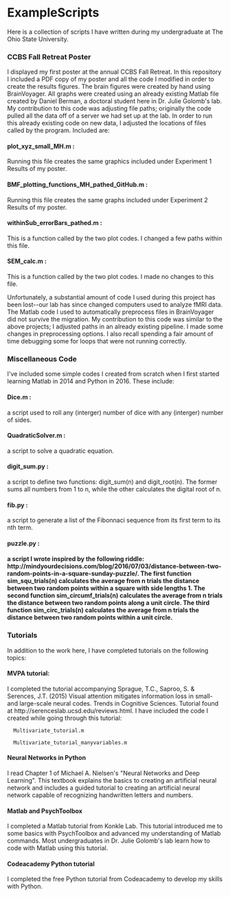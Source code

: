 # ExampleScripts
Here is a collection of scripts I have written during my undergraduate at The Ohio State University.

<h3> CCBS Fall Retreat Poster </h3>
I displayed my first poster at the annual CCBS Fall Retreat. In this repository I included a PDF copy of my poster and all the code I modified in order to create the results figures. The brain figures were created by hand using BrainVoyager. All graphs were created using an already existing Matlab file created by Daniel Berman, a doctoral student here in Dr. Julie Golomb's lab. My contribution to this code was adjusting file paths; originally the code pulled all the data off of a server we had set up at the lab. In order to run this already existing code on new data, I adjusted the locations of files called by the program. Included are:

   <h4>plot_xyz_small_MH.m : </h4>
   Running this file creates the same graphics included under Experiment 1 Results of my poster. 

   <h4>BMF_plotting_functions_MH_pathed_GitHub.m : </h4>
   Running this file creates the same graphs included under Experiment 2 Results of my poster. 

   <h4>withinSub_errorBars_pathed.m : </h4>
   This is a function called by the two plot codes. I changed a few paths within this file. 

   <h4>SEM_calc.m : </h4>
   This is a function called by the two plot codes. I made no changes to this file. 

Unfortunately, a substantial amount of code I used during this project has been lost--our lab has since changed computers used to analyze fMRI data. The Matlab code I used to automatically preprocess files in BrainVoyager did not survive the migration. My contribution to this code was similar to the above projects; I adjusted paths in an already existing pipeline. I made some changes in preprocessing options. I also recall spending a fair amount of time debugging some for loops that were not running correctly. 

<h3>Miscellaneous Code</h3> 
I've included some simple codes I created from scratch when I first started learning Matlab in 2014 and Python in 2016. These include: 

   <h4>Dice.m : </h4>
   a script used to roll any (interger) number of dice with any (interger) number of sides. 

   <h4>QuadraticSolver.m : </h4>
   a script to solve a quadratic equation. 

   <h4>digit_sum.py : </h4>
   a script to define two functions: digit_sum(n) and digit_root(n). The former sums all numbers from 1 to n, while the other calculates the digital root of n. 

   <h4>fib.py : </h4>
   a script to generate a list of the Fibonnaci sequence from its first term to its nth term. 

   <h4>puzzle.py : <h4>
   a script I wrote inspired by the following riddle: http://mindyourdecisions.com/blog/2016/07/03/distance-between-two-random-points-in-a-square-sunday-puzzle/. The first function sim_squ_trials(n) calculates the average from n trials the distance between two random points within a square with side lengths 1. The second function sim_circumf_trials(n) calculates the average from n trials the distance between two random points along a unit circle. The third function sim_circ_trials(n) calculates the average from n trials the distance between two random points within a unit circle. 

<h3> Tutorials </h3>

In addition to the work here, I have completed tutorials on the following topics:
   
   <h4>MVPA tutorial:  </h4>
   I completed the tutorial accompanying Sprague, T.C., Saproo, S. & Serences, J.T. (2015) Visual attention mitigates information loss in small- and large-scale neural codes. Trends in Cognitive Sciences. Tutorial found at http://serenceslab.ucsd.edu/reviews.html. I have included the code I created while going through this tutorial:
      
      Multivariate_tutorial.m
      
      Multivariate_tutorial_manyvariables.m
   
   <h4>Neural Networks in Python </h4>
   I read Chapter 1 of Michael A. Nielsen's "Neural Networks and Deep Learning". This textbook explains the basics to creating an artificial neural network and includes a guided tutorial to creating an artificial neural network capable of recognizing handwritten letters and numbers. 
   
   <h4> Matlab and PsychToolbox </h4>
   I completed a Matlab tutorial from Konkle Lab. This tutorial introduced me to some basics with PsychToolbox and advanced my understanding of Matlab commands. Most undergraduates in Dr. Julie Golomb's lab learn how to code with Matlab using this tutorial. 
   
   <h4> Codeacademy Python tutorial </h4>
   I completed the free Python tutorial from Codeacademy to develop my skills with Python.  
